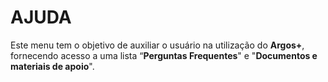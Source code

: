 # AJUDA

Este menu tem o objetivo de auxiliar o usuário na utilização do **Argos+**, fornecendo acesso a uma lista “**Perguntas Frequentes**" e "**Documentos e materiais de apoio**".
